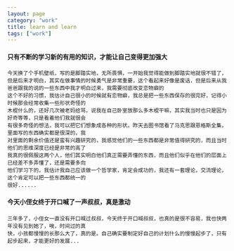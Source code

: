 ```yaml
---
layout: page
category: "work"
title: learn and learn
tags: ["work"]
---
```


#### 只有不断的学习新的有用的知识，才能让自己变得更加强大

    今天换了个手机壁纸，写的是脚踏实地，无所畏惧，一开始我觉得能做到脚踏实地就很不错了，但是后来才明白，其实在做事情的时候勇气是非常重要，这个看起来好像是废话，但是后来从我爸爸跟我的说的一些东西中我才明白过来，我需要彻底改变恋物癖的
	这个不好的习惯，我估计自己很小的时候就有恋物癖，我总是把一些东西保存的很完好，记得小时候那会经常收集一些形状奇怪的
	木棍什么的，还好几次被老妈给骂，说我在自己卧室放那么多木棍干嘛，其实我当时也只是因为好奇等等，只是看着他们我就很会
	有很多奇怪的想法，我可以把它们想象成各种的形状。昨天去图书馆看了马克思跟恩格斯全集，里面写的东西确实都是很深的，我
	对里面的剩余价值还是蛮有兴趣研究的，我感觉他们的一些东西都是非常值得研究的，而且当时他们的思维深度已经是非常的高了
	我真的很佩服这两个人，他们其实明白他们真正需要弄懂的东西，而且他们似乎在他们的层面上已经差不多弄懂了，还是需要多向
	他们学习下的，我估计我自己应该做一个哲学家，肯定会成功的，我还有一套理论，交流理论，这个肯定可以把一些东西都统一的
	很好......

#### 今天小侄女终于开口喊了一声叔叔，真是激动
    三年多了，小侄女一直没有开口喊过叔叔，今天终于开口喊叔叔，也真的是很不容易，我也快两年没有见到她了，唉，时间过的真
	快，小孩都慢慢的长那么大了，真的是。自己确实要制定好自己的计划什么的慢慢起步了，只有起步起来，才能更好的发展...




